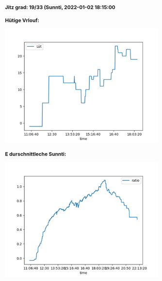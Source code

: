 ### Jitz grad: 19/33 (Sunnti, 2022-01-02 18:15:00

### Hütige Vrlouf:
![Graph](Today.png)

### E durschnittleche Sunnti:
![Graph](Sunnti.png)